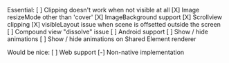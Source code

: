 Essential:
[ ] Clipping doesn't work when not visible at all
[X] Image resizeMode other than 'cover'
[X] ImageBackground support
[X] Scrollview clipping
[X] visibleLayout issue when scene is offsetted outside the screen  
[ ] Compound view "dissolve" issue
[ ] Android support
[ ] Show / hide animations
[ ] Show / hide animations on Shared Element renderer

Would be nice:
[ ] Web support
[-] Non-native implementation